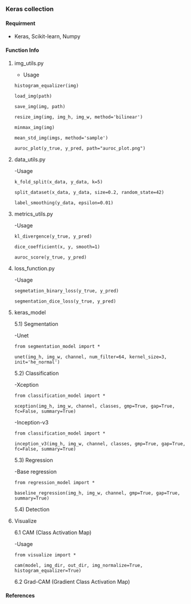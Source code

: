 ### Keras collection 

#### Requirment
* Keras, Scikit-learn, Numpy

#### Function Info

1. img_utils.py
    - Usage 
    ~~~
    histogram_equalizer(img)
    
    load_img(path)
    
    save_img(img, path)
    
    resize_img(img, img_h, img_w, method='bilinear')
    
    minmax_img(img)
    
    mean_std_img(imgs, method='sample')
    
    auroc_plot(y_true, y_pred, path="auroc_plot.png")
    
    ~~~

2. data_utils.py
    
    -Usage
    ~~~
    k_fold_split(x_data, y_data, k=5)
    
    split_dataset(x_data, y_data, size=0.2, random_state=42)
    
    label_smoothing(y_data, epsilon=0.01)
    ~~~

3. metrics_utils.py

    -Usage
    ~~~
    kl_divergence(y_true, y_pred)
    
    dice_coefficient(x, y, smooth=1)
    
    auroc_score(y_true, y_pred)
    ~~~

4. loss_function.py

    -Usage
    ~~~
    segmetation_binary_loss(y_true, y_pred)
    
    segmentation_dice_loss(y_true, y_pred)
    ~~~

5. keras_model

    5.1) Segmentation
        
    -Unet 
    ~~~
    from segmentation_model import *
    
    unet(img_h, img_w, channel, num_filter=64, kernel_size=3, init='he_normal')
    ~~~
    
    5.2) Classification
    
    -Xception
    ~~~
    from classification_model import *
    
    xception(img_h, img_w, channel, classes, gmp=True, gap=True, fc=False, summary=True)
    ~~~
    
    -Inception-v3
    ~~~
    from classification_model import *
    
    inception_v3(img_h, img_w, channel, classes, gmp=True, gap=True, fc=False, summary=True)
    ~~~
    
    5.3) Regression
    
    -Base regression
    ~~~
    from regression_model import *
    
    baseline_regression(img_h, img_w, channel, gmp=True, gap=True, summary=True)
    ~~~
    
    5.4) Detection
 
6. Visualize

    6.1 CAM (Class Activation Map)
    
    -Usage
    ~~~
    from visualize import *
    
    cam(model, img_dir, out_dir, img_normalize=True, histogram_equalizer=True)
    ~~~
    
    6.2 Grad-CAM (Gradient Class Activation Map)
    
    
    
#### References